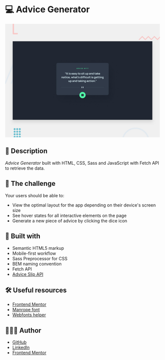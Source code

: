 # 💻 Advice Generator

![Design preview](./design/desktop-preview.jpg)

## 📖 Description

*Advice Generator* built with HTML, CSS, Sass and JavaScript with Fetch API to retrieve the data.

## 🎯 The challenge

Your users should be able to:

- View the optimal layout for the app depending on their device's screen size
- See hover states for all interactive elements on the page
- Generate a new piece of advice by clicking the dice icon

## 🧱 Built with

- Semantic HTML5 markup
- Mobile-first workflow
- Sass Preprocessor for CSS
- BEM naming convention
- Fetch API
- [Advice Slip API](https://api.adviceslip.com)

## 🛠️ Useful resources

- [Frontend Mentor](https://www.frontendmentor.io/)
- [Manrope font](https://fonts.google.com/specimen/Manrope)
- [Webfonts helper](https://gwfh.mranftl.com/fonts)

## 🧑🏻‍💻 Author

- [GitHub](https://github.com/GracilianoOG)
- [LinkedIn](https://www.linkedin.com/in/gabrielgmbarros)
- [Frontend Mentor](https://www.frontendmentor.io/profile/GracilianoOG)